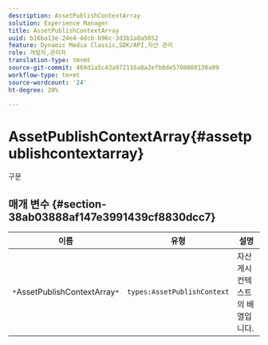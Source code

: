 ```yaml
---
description: AssetPublishContextArray
solution: Experience Manager
title: AssetPublishContextArray
uuid: b16ba13e-24e4-4dcb-b96c-3d3b1a8a5652
feature: Dynamic Media Classic,SDK/API,자산 관리
role: 개발자,관리자
translation-type: tm+mt
source-git-commit: 469d1a5c43a972116a8a2efb0de5708800130a99
workflow-type: tm+mt
source-wordcount: '24'
ht-degree: 20%

---
```



# AssetPublishContextArray{#assetpublishcontextarray}

구문

## 매개 변수 {#section-38ab03888af147e3991439cf8830dcc7}

| 이름 | 유형 | 설명 |
|---|---|---|
| `*`AssetPublishContextArray`*` | `types:AssetPublishContext` | 자산 게시 컨텍스트의 배열입니다. |

